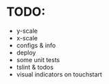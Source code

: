 # TODO:

- y-scale
- x-scale
- configs & info
- deploy
- some unit tests
- tslint & todos
- visual indicators on touchstart
